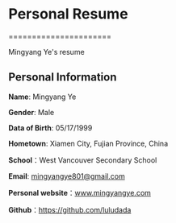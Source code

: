 # Personal Resume
======================

Mingyang Ye's resume

## Personal Information

**Name**: Mingyang Ye

**Gender**: Male

**Data of Birth**: 05/17/1999

**Hometown**: Xiamen City, Fujian Province, China

**School**：West Vancouver Secondary School

**Email**: mingyangye801@gmail.com

**Personal website**：www.mingyangye.com

**Github**：https://github.com/luludada

